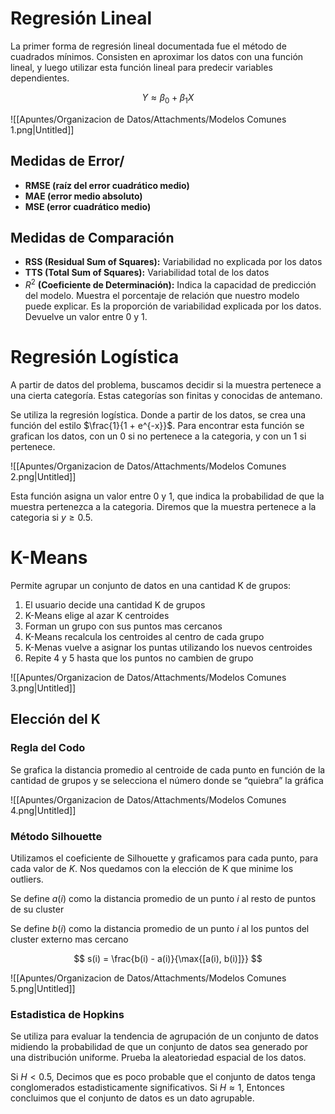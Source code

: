 # Regresión Lineal

La primer forma de regresión lineal documentada fue el método de cuadrados mínimos. Consisten en aproximar los datos con una función lineal, y luego utilizar esta función lineal para predecir variables dependientes.

$$
Y \approx \beta_0 + \beta_1 X
$$

![[Apuntes/Organizacion de Datos/Attachments/Modelos Comunes 1.png|Untitled]]

## Medidas de Error/

- **RMSE (raíz del error cuadrático medio)**
- **MAE (error medio absoluto)**
- **MSE (error cuadrático medio)**

## Medidas de Comparación

- **RSS (Residual Sum of Squares):** Variabilidad no explicada por los datos
- **TTS (Total Sum of Squares):** Variabilidad total de los datos
- $R^2$ **(Coeficiente de Determinación):** Indica la capacidad de predicción del modelo. Muestra el porcentaje de relación que nuestro modelo puede explicar. Es la proporción de variabilidad explicada por los datos. Devuelve un valor entre 0 y 1.

# Regresión Logística

A partir de datos del problema, buscamos decidir si la muestra pertenece a una cierta categoría. Estas categorías son finitas y conocidas de antemano.

Se utiliza la regresión logística. Donde a partir de los datos, se crea una función del estilo $\frac{1}{1 + e^{-x}}$. Para encontrar esta función se grafican los datos, con un 0 si no pertenece a la categoria, y con un 1 si pertenece.

![[Apuntes/Organizacion de Datos/Attachments/Modelos Comunes 2.png|Untitled]]

Esta función asigna un valor entre 0 y 1, que indica la probabilidad de que la muestra pertenezca a la categoria. Diremos que la muestra pertenece a la categoria si $y \geq 0.5$.

# K-Means

Permite agrupar un conjunto de datos en una cantidad K de grupos:

1. El usuario decide una cantidad K de grupos
2. K-Means elige al azar K centroides
3. Forman un grupo con sus puntos mas cercanos
4. K-Means recalcula los centroides al centro de cada grupo
5. K-Menas vuelve a asignar los puntas utilizando los nuevos centroides
6. Repite 4 y 5 hasta que los puntos no cambien de grupo

![[Apuntes/Organizacion de Datos/Attachments/Modelos Comunes 3.png|Untitled]]

## Elección del K

### Regla del Codo

Se grafica la distancia promedio al centroide de cada punto en función de la cantidad de grupos y se selecciona el número donde se “quiebra” la gráfica

![[Apuntes/Organizacion de Datos/Attachments/Modelos Comunes 4.png|Untitled]]

### Método Silhouette

Utilizamos el coeficiente de Silhouette y graficamos para cada punto, para cada valor de $K$. Nos quedamos con la elección de K que minime los outliers.

Se define $a(i)$ como la distancia promedio de un punto $i$ al resto de puntos de su cluster

Se define $b(i)$ como la distancia promedio de un punto $i$ al los puntos del cluster externo mas cercano

$$
s(i) = \frac{b(i) - a(i)}{\max{[a(i), b(i)]}}
$$

![[Apuntes/Organizacion de Datos/Attachments/Modelos Comunes 5.png|Untitled]]

### Estadistica de Hopkins

Se utiliza para evaluar la tendencia de agrupación de un conjunto de datos midiendo la probabilidad de que un conjunto de datos sea generado por una distribución uniforme. Prueba la aleatoriedad espacial de los datos.

Si $H < 0.5$, Decimos que es poco probable que el conjunto de datos tenga conglomerados estadisticamente significativos. Si $H \approx 1$, Entonces concluimos que el conjunto de datos es un dato agrupable.